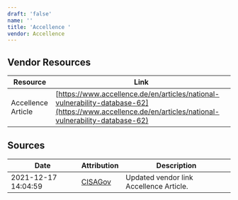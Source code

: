 ```yaml
---
draft: 'false'
name: ''
title: 'Accellence '
vendor: Accellence
---
```


## Vendor Resources
| Resource | Link |
| --- | --- |
| Accellence Article | [https://www.accellence.de/en/articles/national-vulnerability-database-62](https://www.accellence.de/en/articles/national-vulnerability-database-62) |



## Sources
| Date | Attribution | Description |
| --- | --- | --- |
| 2021-12-17 14:04:59 | [CISAGov](https://raw.githubusercontent.com/cisagov/log4j-affected-db/develop/README.md) | Updated vendor link Accellence Article.  |
